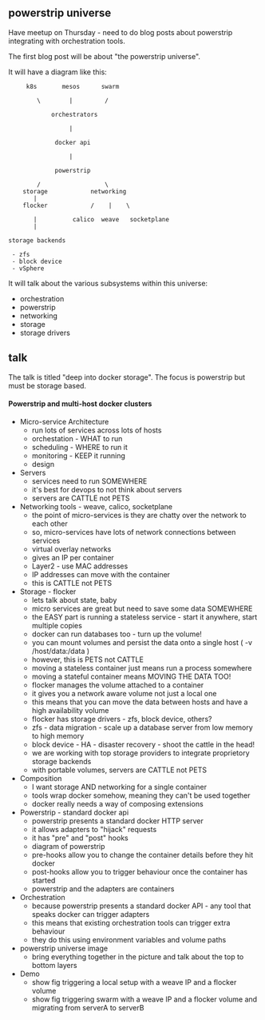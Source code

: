 ## powerstrip universe

Have meetup on Thursday - need to do blog posts about powerstrip integrating with orchestration tools.

The first blog post will be about "the powerstrip universe".

It will have a diagram like this:

```
     k8s       mesos      swarm

        \        |         /

            orchestrators

                 |

             docker api

                 |

             powerstrip

        /                  \
    storage            networking
       |       
    flocker            /    |    \

       |          calico  weave   socketplane
       |

storage backends

 - zfs
 - block device
 - vSphere

```


It will talk about the various subsystems within this universe:

 * orchestration
 * powerstrip
 * networking
 * storage
 * storage drivers

## talk

The talk is titled "deep into docker storage".  The focus is powerstrip but must be storage based.

#### Powerstrip and multi-host docker clusters

 * Micro-service Architecture
    * run lots of services across lots of hosts
    * orchestation - WHAT to run
    * scheduling - WHERE to run it
    * monitoring - KEEP it running
    * design 
 * Servers
    * services need to run SOMEWHERE
    * it's best for devops to not think about servers
    * servers are CATTLE not PETS
 * Networking tools - weave, calico, socketplane
    * the point of micro-services is they are chatty over the network to each other
    * so, micro-services have lots of network connections between services
    * virtual overlay networks
    * gives an IP per container
    * Layer2 - use MAC addresses
    * IP addresses can move with the container
    * this is CATTLE not PETS
 * Storage - flocker
    * lets talk about state, baby
    * micro services are great but need to save some data SOMEWHERE
    * the EASY part is running a stateless service - start it anywhere, start multiple copies
    * docker can run databases too - turn up the volume!
    * you can mount volumes and persist the data onto a single host ( -v /host/data:/data )
    * however, this is PETS not CATTLE 
    * moving a stateless container just means run a process somewhere
    * moving a stateful container means MOVING THE DATA TOO!
    * flocker manages the volume attached to a container
    * it gives you a network aware volume not just a local one
    * this means that you can move the data between hosts and have a high availability volume
    * flocker has storage drivers - zfs, block device, others?
    * zfs - data migration - scale up a database server from low memory to high memory
    * block device - HA - disaster recovery - shoot the cattle in the head!
    * we are working with top storage providers to integrate proprietory storage backends
    * with portable volumes, servers are CATTLE not PETS
 * Composition
    * I want storage AND networking for a single container
    * tools wrap docker somehow, meaning they can't be used together
    * docker really needs a way of composing extensions
 * Powerstrip - standard docker api
    * powerstrip presents a standard docker HTTP server
    * it allows adapters to "hijack" requests
    * it has "pre" and "post" hooks
    * diagram of powerstrip
    * pre-hooks allow you to change the container details before they hit docker
    * post-hooks allow you to trigger behaviour once the container has started
    * powerstrip and the adapters are containers
 * Orchestration
    * because powerstrip presents a standard docker API - any tool that speaks docker can trigger adapters
    * this means that existing orchestration tools can trigger extra behaviour
    * they do this using environment variables and volume paths
 * powerstrip universe image
    * bring everything together in the picture and talk about the top to bottom layers
 * Demo
    * show fig triggering a local setup with a weave IP and a flocker volume
    * show fig triggering swarm with a weave IP and a flocker volume and migrating from serverA to serverB
    

